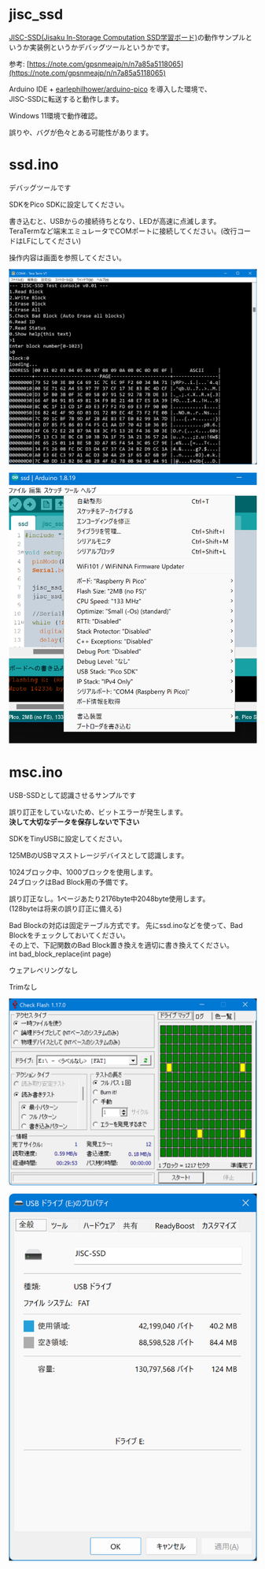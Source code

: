 # jisc_ssd
[JISC-SSD(Jisaku In-Storage Computation SSD学習ボード)](https://crane-elec.co.jp/products/vol-28/)の動作サンプルというか実装例というかデバッグツールというかです。

参考: [https://note.com/gpsnmeajp/n/n7a85a5118065](https://note.com/gpsnmeajp/n/n7a85a5118065)

Arduino IDE + [earlephilhower/arduino-pico](https://github.com/earlephilhower/arduino-pico) を導入した環境で、  
JISC-SSDに転送すると動作します。

Windows 11環境で動作確認。

誤りや、バグが色々とある可能性があります。

# ssd.ino
デバッグツールです

SDKをPico SDKに設定してください。

書き込むと、USBからの接続待ちとなり、LEDが高速に点滅します。  
TeraTermなど端末エミュレータでCOMポートに接続してください。(改行コードはLFにしてください)

操作内容は画面を参照してください。

![](screen.png)

![](config.png)

# msc.ino
USB-SSDとして認識させるサンプルです

誤り訂正をしていないため、ビットエラーが発生します。  
**決して大切なデータを保存しないで下さい**

SDKをTinyUSBに設定してください。

125MBのUSBマスストレージデバイスとして認識します。

1024ブロック中、1000ブロックを使用します。  
24ブロックはBad Block用の予備です。

誤り訂正なし。1ページあたり2176byte中2048byte使用します。  
(128byteは将来の誤り訂正に備える)

Bad Blockの対応は固定テーブル方式です。
先にssd.inoなどを使って、Bad Blockをチェックしておいてください。  
その上で、下記関数のBad Block置き換えを適切に書き換えてください。  
int bad_block_replace(int page)

ウェアレベリングなし

Trimなし

![](check.png)

![](disc.png)
